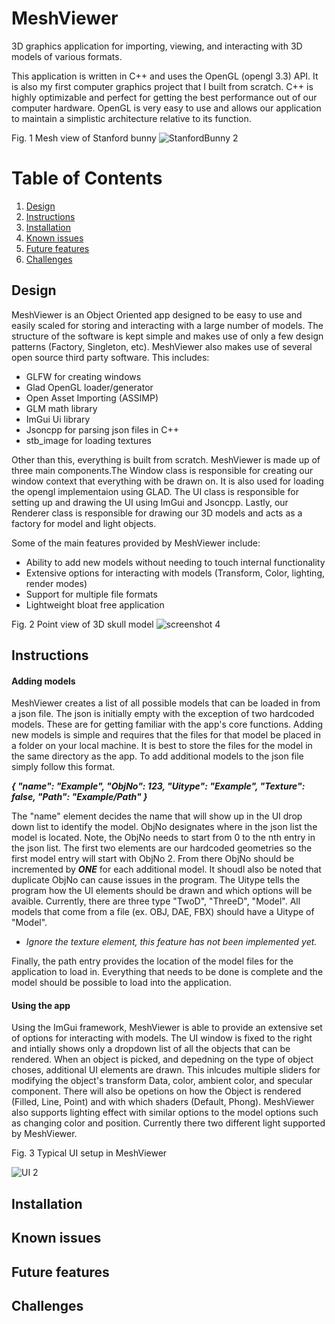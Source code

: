 # MeshViewer
3D graphics application for importing, viewing, and interacting with 3D models of various formats.

This application is written in C++ and uses the OpenGL (opengl 3.3) API. It is also my first computer graphics project that I built from scratch. C++ is highly optimizable and perfect for getting the best performance out of our computer hardware. OpenGL is very easy to use and allows our application to maintain a simplistic architecture relative to its function.  
 
Fig. 1 Mesh view of Stanford bunny 
![StanfordBunny 2](https://user-images.githubusercontent.com/100335668/182112038-b5b8b4bc-14e0-41f9-9cc3-fbba97fb12f2.jpg)

# Table of Contents
1. [Design](#Design)
2. [Instructions](#Instructions)
3. [Installation](#Installation)
4. [Known issues](#Knownissues)
5. [Future features](#Futurefeatures)
6. [Challenges](#Challenges)
## Design
MeshViewer is an Object Oriented app designed to be easy to use and easily scaled for storing and interacting with a large number of models. The structure of the software is kept simple and makes use of only a few design patterns (Factory, Singleton, etc). MeshViewer also makes use of several open source third party software. This includes:

* GLFW for creating windows
* Glad OpenGL loader/generator
* Open Asset Importing (ASSIMP)
* GLM math library 
* ImGui Ui library 
* Jsoncpp for parsing json files in C++
* stb_image for loading textures

Other than this, everything is built from scratch. MeshViewer is made up of three main components.The Window class is responsible for creating our window context that everything with be drawn on. It is also used for loading the opengl implementaion using GLAD. The UI class is responsible for setting up and drawing the UI using ImGui and Jsoncpp. Lastly, our Renderer class is responsible for drawing our 3D models and acts as a factory for model and light objects. 

Some of the main features provided by MeshViewer include:
* Ability to add new models without needing to touch internal functionality
* Extensive options for interacting with models (Transform, Color, lighting, render modes)
* Support for multiple file formats
* Lightweight bloat free application 

Fig. 2 Point view of 3D skull model
![screenshot 4](https://user-images.githubusercontent.com/100335668/182234666-c33aa954-ce7f-4275-8c01-0ed125e54c02.jpg)

## Instructions
#### Adding models
MeshViewer creates a list of all possible models that can be loaded in from a json file. The json is initially empty with the exception of two hardcoded models. These are for getting familiar with the app's core functions. Adding new models is simple and requires that the files for that model be placed in a folder on your local machine. It is best to store the files for the model in the same directory as the app. To add additional models to the json file simply follow this format.

***{
"name": "Example",
"ObjNo": 123,
"Uitype": "Example",
"Texture": false,
"Path": "Example/Path"
}***

The "name" element decides the name that will show up in the UI drop down list to identify the model. ObjNo designates where in the json list the model is located. Note, the ObjNo needs to start from 0 to the nth entry in the json list. The first two elements are our hardcoded geometries so the first model entry will start with ObjNo 2. From there ObjNo should be incremented by ***ONE*** for each additional model. It shoudl also be noted that duplicate ObjNo can cause issues in the program. The Uitype tells the program how the UI elements should be drawn and which options will be avaible. Currently, there are three type "TwoD", "ThreeD", "Model". All models that come from a file (ex. OBJ, DAE, FBX) should have a Uitype of "Model". 

* *Ignore the texture element, this feature has not been implemented yet.*

Finally, the path entry provides the location of the model files for the application to load in. Everything that needs to be done is complete and the model should be possible to load into the application.

#### Using the app
Using the ImGui framework, MeshViewer is able to provide an extensive set of options for interacting with models. The UI window is fixed to the right and intially shows only a dropdown list of all the objects that can be rendered. When an object is picked, and depedning on the type of object choses, additional UI elements are drawn. This inlcudes multiple sliders for modifying the object's transform Data, color, ambient color, and specular component. There will also be opetions on how the Object is rendered (Filled, Line, Point) and with which shaders (Default, Phong). MeshViewer also supports lighting effect with similar options to the model options such as changing color and position. Currently there two different light supported by MeshViewer.


Fig. 3 Typical UI setup in MeshViewer

![UI 2](https://user-images.githubusercontent.com/100335668/182348235-6d36b61b-7c64-49c8-8711-b8e3ff2f2f10.jpg)


## Installation

## Known issues

## Future features

## Challenges



